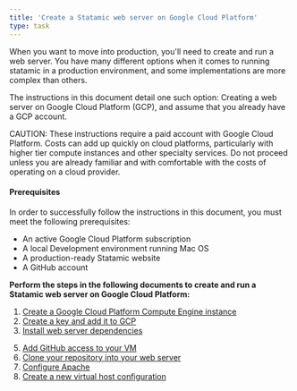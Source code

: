 ```yaml
---
title: 'Create a Statamic web server on Google Cloud Platform'
type: task
---
```


When you want to move into production, you'll need to create and run a web server. You have many different options when it comes to running statamic in a production environment, and some implementations are more complex than others.

The instructions in this document detail one such option: Creating a web server on Google Cloud Platform (GCP), and assume that you already have a GCP account.

<div class="note">
<p>CAUTION: These instructions require a paid account with Google Cloud Platform. Costs can add up quickly on cloud platforms, particularly with higher tier compute instances and other specialty services. Do not proceed unless you are already familiar and with comfortable with the costs of operating on a cloud provider.</p>
</div>

#### Prerequisites

In order to successfully follow the instructions in this document, you must meet the following prerequisites:

* An active Google Cloud Platform subscription
* A local Development environment running Mac OS
* A production-ready Statamic website
* A GitHub account

**Perform the steps in the following documents to create and run a Statamic web server on Google Cloud Platform:**

1. [Create a Google Cloud Platform Compute Engine instance](/samples/writing/create-a-google-cloud-platform-compute-engine-instance)
2. [Create a key and add it to GCP](/samples/writing/create-a-key-and-add-it-to-gcp)
3. [Install web server dependencies](/samples/writing/install-web-server-dependencies)
<!-- 4. [Configure PHP](/samples/writing/configure-php) -->
5. [Add GitHub access to your VM](/samples/writing/add-github-access-to-your-vm)
6. [Clone your repository into your web server](/samples/writing/clone-your-repository-into-your-web-server)
7. [Configure Apache](/samples/writing/configure-apache)
8. [Create a new virtual host configuration](/samples/writing/create-a-new-virtual-host-configuration)
